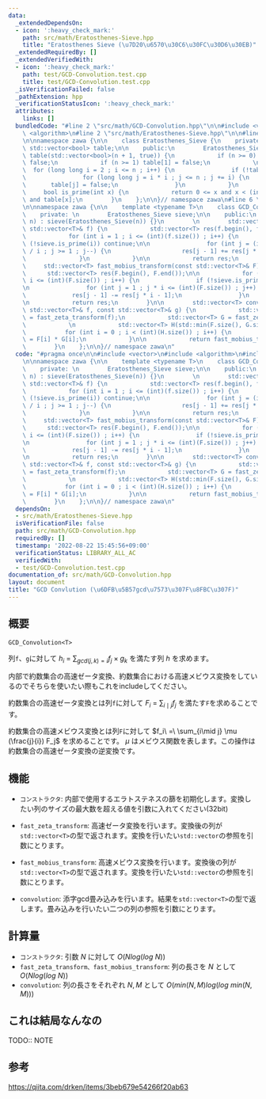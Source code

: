 ```yaml
---
data:
  _extendedDependsOn:
  - icon: ':heavy_check_mark:'
    path: src/math/Eratosthenes-Sieve.hpp
    title: "Eratosthenes Sieve (\u7D20\u6570\u30C6\u30FC\u30D6\u30EB)"
  _extendedRequiredBy: []
  _extendedVerifiedWith:
  - icon: ':heavy_check_mark:'
    path: test/GCD-Convolution.test.cpp
    title: test/GCD-Convolution.test.cpp
  _isVerificationFailed: false
  _pathExtension: hpp
  _verificationStatusIcon: ':heavy_check_mark:'
  attributes:
    links: []
  bundledCode: "#line 2 \"src/math/GCD-Convolution.hpp\"\n\n#include <vector>\n#include\
    \ <algorithm>\n#line 2 \"src/math/Eratosthenes-Sieve.hpp\"\n\n#line 4 \"src/math/Eratosthenes-Sieve.hpp\"\
    \n\nnamespace zawa {\n\n    class Eratosthenes_Sieve {\n    private:\n       \
    \ std::vector<bool> table;\n\n    public:\n        Eratosthenes_Sieve(int n) :\
    \ table(std::vector<bool>(n + 1, true)) {\n            if (n >= 0) table[0] =\
    \ false;\n            if (n >= 1) table[1] = false;\n            \n          \
    \  for (long long i = 2 ; i <= n ; i++) {\n                if (!table[i]) continue;\n\
    \                for (long long j = i * i ; j <= n ; j += i) {\n             \
    \       table[j] = false;\n                }\n            }\n        }\n\n   \
    \     bool is_prime(int x) {\n            return 0 <= x and x < (int)table.size()\
    \ and table[x];\n        }\n    };\n\n}// namespace zawa\n#line 6 \"src/math/GCD-Convolution.hpp\"\
    \n\nnamespace zawa {\n\n    template <typename T>\n    class GCD_Convolution {\n\
    \    private: \n        Eratosthenes_Sieve sieve;\n\n    public:\n        GCD_Convolution(int\
    \ n) : sieve(Eratosthenes_Sieve(n)) {}\n        \n        std::vector<T> fast_zeta_transform(const\
    \ std::vector<T>& f) {\n            std::vector<T> res(f.begin(), f.end());\n\n\
    \            for (int i = 1 ; i <= (int)(f.size()) ; i++) {\n                if\
    \ (!sieve.is_prime(i)) continue;\n\n                for (int j = (int)res.size()\
    \ / i ; j >= 1 ; j--) {\n                    res[j - 1] += res[j * i - 1];\n \
    \               }\n            }\n\n            return res;\n        }\n\n   \
    \     std::vector<T> fast_mobius_transform(const std::vector<T>& F) {\n      \
    \      std::vector<T> res(F.begin(), F.end());\n\n            for (int i = 1 ;\
    \ i <= (int)(F.size()) ; i++) {\n                if (!sieve.is_prime(i)) continue;\n\
    \n                for (int j = 1 ; j * i <= (int)(F.size()) ; j++) {\n       \
    \             res[j - 1] -= res[j * i - 1];\n                }\n            }\n\
    \n            return res;\n        }\n\n        std::vector<T> convolution(const\
    \ std::vector<T>& f, const std::vector<T>& g) {\n            std::vector<T> F\
    \ = fast_zeta_transform(f);\n            std::vector<T> G = fast_zeta_transform(g);\n\
    \            \n            std::vector<T> H(std::min(F.size(), G.size()));\n \
    \           for (int i = 0 ; i < (int)(H.size()) ; i++) {\n                H[i]\
    \ = F[i] * G[i];\n            }\n\n            return fast_mobius_transform(H);\n\
    \        }\n    };\n\n}// namespace zawa\n"
  code: "#pragma once\n\n#include <vector>\n#include <algorithm>\n#include \"Eratosthenes-Sieve.hpp\"\
    \n\nnamespace zawa {\n\n    template <typename T>\n    class GCD_Convolution {\n\
    \    private: \n        Eratosthenes_Sieve sieve;\n\n    public:\n        GCD_Convolution(int\
    \ n) : sieve(Eratosthenes_Sieve(n)) {}\n        \n        std::vector<T> fast_zeta_transform(const\
    \ std::vector<T>& f) {\n            std::vector<T> res(f.begin(), f.end());\n\n\
    \            for (int i = 1 ; i <= (int)(f.size()) ; i++) {\n                if\
    \ (!sieve.is_prime(i)) continue;\n\n                for (int j = (int)res.size()\
    \ / i ; j >= 1 ; j--) {\n                    res[j - 1] += res[j * i - 1];\n \
    \               }\n            }\n\n            return res;\n        }\n\n   \
    \     std::vector<T> fast_mobius_transform(const std::vector<T>& F) {\n      \
    \      std::vector<T> res(F.begin(), F.end());\n\n            for (int i = 1 ;\
    \ i <= (int)(F.size()) ; i++) {\n                if (!sieve.is_prime(i)) continue;\n\
    \n                for (int j = 1 ; j * i <= (int)(F.size()) ; j++) {\n       \
    \             res[j - 1] -= res[j * i - 1];\n                }\n            }\n\
    \n            return res;\n        }\n\n        std::vector<T> convolution(const\
    \ std::vector<T>& f, const std::vector<T>& g) {\n            std::vector<T> F\
    \ = fast_zeta_transform(f);\n            std::vector<T> G = fast_zeta_transform(g);\n\
    \            \n            std::vector<T> H(std::min(F.size(), G.size()));\n \
    \           for (int i = 0 ; i < (int)(H.size()) ; i++) {\n                H[i]\
    \ = F[i] * G[i];\n            }\n\n            return fast_mobius_transform(H);\n\
    \        }\n    };\n\n}// namespace zawa\n"
  dependsOn:
  - src/math/Eratosthenes-Sieve.hpp
  isVerificationFile: false
  path: src/math/GCD-Convolution.hpp
  requiredBy: []
  timestamp: '2022-08-22 15:45:56+09:00'
  verificationStatus: LIBRARY_ALL_AC
  verifiedWith:
  - test/GCD-Convolution.test.cpp
documentation_of: src/math/GCD-Convolution.hpp
layout: document
title: "GCD Convlution (\u6DFB\u5B57gcd\u7573\u307F\u8FBC\u307F)"
---
```


## 概要
```
GCD_Convolution<T>
```

列`f`、`g`に対して $\displaystyle h_i\ =\ \sum_{gcd(j, k)=i} f_j\times g_k$ を満たす列 $h$ を求めます。

内部で約数集合の高速ゼータ変換、約数集合における高速メビウス変換をしているのでそちらを使いたい際もこれをincludeしてください。

約数集合の高速ゼータ変換とは列`f`に対して $\displaystyle F_i\ =\ \sum_{i\mid j} f_j$ を満たす`F`を求めることです。

約数集合の高速メビウス変換とは列`F`に対して $f_i\ =\ \sum_{i\mid j} \mu (\frac{j}{i}) F_j$ を求めることです。 $\mu$ はメビウス関数を表します。この操作は約数集合の高速ゼータ変換の逆変換です。


## 機能

- `コンストラクタ`: 内部で使用するエラトステネスの篩を初期化します。変換したい列のサイズの最大数を超える値を引数に入れてください(32bit)

- `fast_zeta_transform`: 高速ゼータ変換を行います。変換後の列が`std::vector<T>`の型で返されます。変換を行いたい`std::vector`の参照を引数にとります。

- `fast_mobius_transform`: 高速メビウス変換を行います。変換後の列が`std::vector<T>`の型で返されます。変換を行いたい`std::vector`の参照を引数にとります。

- `convolution`: 添字gcd畳み込みを行います。結果を`std::vector<T>`の型で返します。畳み込みを行いたい二つの列の参照を引数にとります。

## 計算量

- `コンストラクタ`: 引数 $N$ に対して $O(N log(log\ N))$
- `fast_zeta_transform、fast_mobius_transform`: 列の長さを $N$ として $O(Nlog(log\ N))$
- `convolution`: 列の長さをそれぞれ $N, M$ として $O(min(N, M) log (log\ min(N, M)))$

## これは結局なんなの
TODO:: NOTE


## 参考
https://qiita.com/drken/items/3beb679e54266f20ab63
